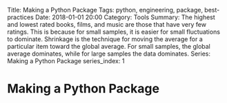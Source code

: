 Title: Making a Python Package 
Tags: python, engineering, package, best-practices
Date: 2018-01-01 20:00
Category: Tools
Summary: The highest and lowest rated books, films, and music are those that have very few ratings. This is because for small samples, it is easier for small fluctuations to dominate. Shrinkage is the technique for moving the average for a particular item toward the global average. For small samples, the global average dominates, while for large samples the data dominates.
Series: Making a Python Package
series_index: 1

# Making a Python Package
